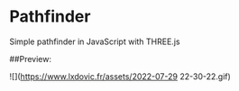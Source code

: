 # Pathfinder
Simple pathfinder in JavaScript with THREE.js

##Preview:

![](https://www.lxdovic.fr/assets/2022-07-29 22-30-22.gif)
